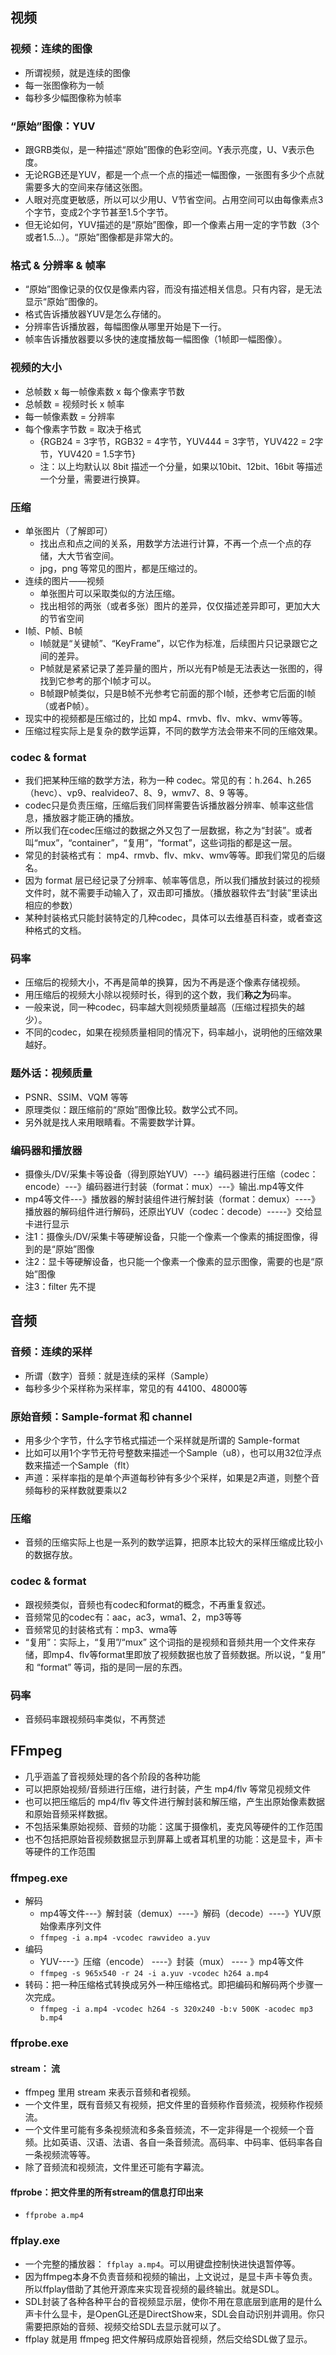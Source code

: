 ## 视频

### 视频：连续的图像
* 所谓视频，就是连续的图像
* 每一张图像称为一帧
* 每秒多少幅图像称为帧率

### “原始”图像：YUV

* 跟GRB类似，是一种描述“原始”图像的色彩空间。Y表示亮度，U、V表示色度。
* 无论RGB还是YUV，都是一个点一个点的描述一幅图像，一张图有多少个点就需要多大的空间来存储这张图。
* 人眼对亮度更敏感，所以可以少用U、V节省空间。占用空间可以由每像素点3个字节，变成2个字节甚至1.5个字节。
* 但无论如何，YUV描述的是“原始”图像，即一个像素占用一定的字节数（3个或者1.5...）。“原始”图像都是非常大的。

### 格式 & 分辨率 & 帧率

* “原始”图像记录的仅仅是像素内容，而没有描述相关信息。只有内容，是无法显示“原始”图像的。
* 格式告诉播放器YUV是怎么存储的。
* 分辨率告诉播放器，每幅图像从哪里开始是下一行。
* 帧率告诉播放器要以多快的速度播放每一幅图像（1帧即一幅图像）。

### 视频的大小
* 总帧数 x 每一帧像素数 x 每个像素字节数
* 总帧数 = 视频时长 x 帧率
* 每一帧像素数 = 分辨率
* 每个像素字节数 = 取决于格式
	* {RGB24 = 3字节，RGB32 = 4字节，YUV444 = 3字节，YUV422 = 2字节，YUV420 = 1.5字节}
	* 注：以上均默认以 8bit 描述一个分量，如果以10bit、12bit、16bit 等描述一个分量，需要进行换算。

### 压缩
* 单张图片（了解即可）
	* 找出点和点之间的关系，用数学方法进行计算，不再一个点一个点的存储，大大节省空间。
	* jpg，png 等常见的图片，都是压缩过的。
* 连续的图片——视频
	* 单张图片可以采取类似的方法压缩。
	* 找出相邻的两张（或者多张）图片的差异，仅仅描述差异即可，更加大大的节省空间 
* I帧、P帧、B帧
	* I帧就是“关键帧”、“KeyFrame”，以它作为标准，后续图片只记录跟它之间的差异。
	* P帧就是紧紧记录了差异量的图片，所以光有P帧是无法表达一张图的，得找到它参考的那个I帧才可以。
	* B帧跟P帧类似，只是B帧不光参考它前面的那个I帧，还参考它后面的I帧（或者P帧）。 
* 现实中的视频都是压缩过的，比如 mp4、rmvb、flv、mkv、wmv等等。
* 压缩过程实际上是复杂的数学运算，不同的数学方法会带来不同的压缩效果。

### codec & format
* 我们把某种压缩的数学方法，称为一种 codec。常见的有：h.264、h.265（hevc）、vp9、realvideo7、8、9，wmv7、8、9 等等。
* codec只是负责压缩，压缩后我们同样需要告诉播放器分辨率、帧率这些信息，播放器才能正确的播放。
* 所以我们在codec压缩过的数据之外又包了一层数据，称之为“封装”。或者叫“mux”，“container”，“复用”，“format”，这些词指的都是这一层。
* 常见的封装格式有： mp4、rmvb、flv、mkv、wmv等等。即我们常见的后缀名。
* 因为 format 层已经记录了分辨率、帧率等信息，所以我们播放封装过的视频文件时，就不需要手动输入了，双击即可播放。（播放器软件去“封装”里读出相应的参数）
* 某种封装格式只能封装特定的几种codec，具体可以去维基百科查，或者查这种格式的文档。

### 码率
* 压缩后的视频大小，不再是简单的换算，因为不再是逐个像素存储视频。
* 用压缩后的视频大小除以视频时长，得到的这个数，我们**称之为**码率。
* 一般来说，同一种codec，码率越大则视频质量越高（压缩过程损失的越少）。
* 不同的codec，如果在视频质量相同的情况下，码率越小，说明他的压缩效果越好。

### 题外话：视频质量
* PSNR、SSIM、VQM 等等
* 原理类似：跟压缩前的“原始”图像比较。数学公式不同。
* 另外就是找人来用眼睛看。不需要数学计算。

### 编码器和播放器
* 摄像头/DV/采集卡等设备（得到原始YUV）---》编码器进行压缩（codec：encode）---》编码器进行封装（format：mux）---》输出.mp4等文件
* mp4等文件---》播放器的解封装组件进行解封装（format：demux）----》播放器的解码组件进行解码，还原出YUV（codec：decode）-----》交给显卡进行显示
* 注1：摄像头/DV/采集卡等硬解设备，只能一个像素一个像素的捕捉图像，得到的是“原始”图像
* 注2：显卡等硬解设备，也只能一个像素一个像素的显示图像，需要的也是“原始”图像
* 注3：filter 先不提

## 音频

### 音频：连续的采样
* 所谓（数字）音频：就是连续的采样（Sample）
* 每秒多少个采样称为采样率，常见的有 44100、48000等

### 原始音频：Sample-format 和 channel
* 用多少个字节，什么字节格式描述一个采样就是所谓的 Sample-format
* 比如可以用1个字节无符号整数来描述一个Sample（u8），也可以用32位浮点数来描述一个Sample（flt） 
* 声道：采样率指的是单个声道每秒钟有多少个采样，如果是2声道，则整个音频每秒的采样数就要乘以2

### 压缩
* 音频的压缩实际上也是一系列的数学运算，把原本比较大的采样压缩成比较小的数据存放。

### codec & format
* 跟视频类似，音频也有codec和format的概念，不再重复叙述。
* 音频常见的codec有：aac，ac3，wma1、2，mp3等等
* 音频常见的封装格式有：mp3、wma等
* “复用”：实际上，“复用”/“mux” 这个词指的是视频和音频共用一个文件来存储，即mp4、flv等format里即放了视频数据也放了音频数据。所以说，“复用” 和 “format” 等词，指的是同一层的东西。

### 码率
* 音频码率跟视频码率类似，不再赘述

## FFmpeg
* 几乎涵盖了音视频处理的各个阶段的各种功能
* 可以把原始视频/音频进行压缩，进行封装，产生 mp4/flv 等常见视频文件
* 也可以把压缩后的 mp4/flv 等文件进行解封装和解压缩，产生出原始像素数据和原始音频采样数据。
* 不包括采集原始视频、音频的功能：这属于摄像机，麦克风等硬件的工作范围
* 也不包括把原始音视频数据显示到屏幕上或者耳机里的功能：这是显卡，声卡等硬件的工作范围

### ffmpeg.exe 
* 解码
	* mp4等文件---》解封装（demux）----》解码（decode）----》YUV原始像素序列文件
	* `ffmpeg -i a.mp4 -vcodec rawvideo a.yuv`
* 编码
	* YUV----》压缩（encode） ----》封装（mux） ---- 》mp4等文件
	* `ffmpeg -s 965x540 -r 24 -i a.yuv -vcodec h264 a.mp4`
* 转码：把一种压缩格式转换成另外一种压缩格式。即把编码和解码两个步骤一次完成。
	* `ffmpeg -i a.mp4 -vcodec h264 -s 320x240 -b:v 500K -acodec mp3 b.mp4` 

### ffprobe.exe

#### stream： 流
* ffmpeg 里用 stream 来表示音频和者视频。
* 一个文件里，既有音频又有视频，把文件里的音频称作音频流，视频称作视频流。
* 一个文件里可能有多条视频流和多条音频流，不一定非得是一个视频一个音频。比如英语、汉语、法语、各自一条音频流。高码率、中码率、低码率各自一条视频流等等。
* 除了音频流和视频流，文件里还可能有字幕流。

#### ffprobe：把文件里的所有stream的信息打印出来
* `ffprobe a.mp4`

### ffplay.exe
* 一个完整的播放器： `ffplay a.mp4`。可以用键盘控制快进快退暂停等。
* 因为ffmpeg本身不负责音频和视频的输出，上文说过，是显卡声卡等负责。所以ffplay借助了其他开源库来实现音视频的最终输出。就是SDL。
* SDL封装了各种各种平台的音视频显示层，使你不用在意底层到底用的是什么声卡什么显卡，是OpenGL还是DirectShow来，SDL会自动识别并调用。你只需要把原始的音频、视频交给SDL去显示就可以了。
* ffplay 就是用 ffmpeg 把文件解码成原始音视频，然后交给SDL做了显示。

